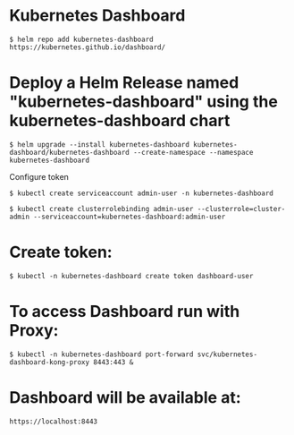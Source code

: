 # Kubernetes Dashboard
    $ helm repo add kubernetes-dashboard https://kubernetes.github.io/dashboard/

# Deploy a Helm Release named "kubernetes-dashboard" using the kubernetes-dashboard chart
    $ helm upgrade --install kubernetes-dashboard kubernetes-dashboard/kubernetes-dashboard --create-namespace --namespace kubernetes-dashboard

Configure token

    $ kubectl create serviceaccount admin-user -n kubernetes-dashboard

    $ kubectl create clusterrolebinding admin-user --clusterrole=cluster-admin --serviceaccount=kubernetes-dashboard:admin-user

# Create token:

    $ kubectl -n kubernetes-dashboard create token dashboard-user


# To access Dashboard run with Proxy:

    $ kubectl -n kubernetes-dashboard port-forward svc/kubernetes-dashboard-kong-proxy 8443:443 &

# Dashboard will be available at: 
    https://localhost:8443